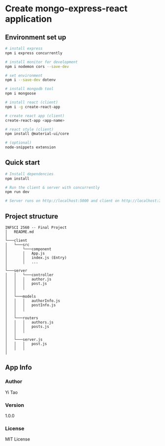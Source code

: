 # Create mongo-express-react application 

## Environment set up
``` bash
# install express
npm i express concurrently

# install monitor for development
npm i nodemon cors --save-dev

# set environment
npm i --save-dev dotenv

# install mongodb tool
npm i mongoose

# install react (client)
npm i -g create-react-app

# create react app (client)
create-react-app <app-name>

# react style (client)
npm install @material-ui/core

# (optional) 
node-snippets extension
```

## Quick start
```bash
# Install dependencies
npm install

# Run the client & server with concurrently
npm run dev

# Server runs on http://localhost:5000 and client on http://localhost:3000
```

## Project structure
```
INFSCI 2560 -- Final Project
│   README.md    
│
└───client
│   └───src
│       └───component
│       │   App.js
│       │   index.js (Entry)
│       │   ...
│   
└───server
│   │   └───controller
│   │   │   author.js
│   │   │   post.js
│   │   │ 
│   │
│   └───models
│   │   │   authorInfo.js
│   │   │   postInfo.js
│   │   │ 
│   │
│   └───routers
│   │   │   authors.js
│   │   │   posts.js
│   │   │ 
│   │
│   └───server.js
│   │   │   post.js
│   │   │ 
│

```


## App Info

### Author

Yi Tao

### Version

1.0.0

### License

MIT License
